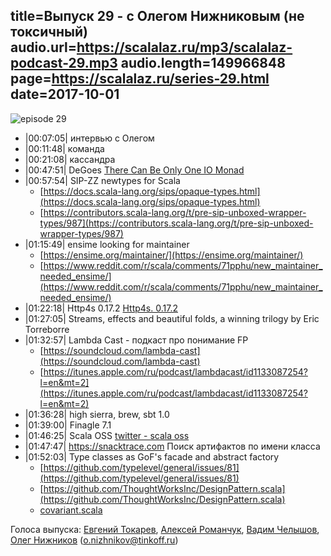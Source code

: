 title=Выпуск 29 - с Олегом Нижниковым (не токсичный)
audio.url=https://scalalaz.ru/mp3/scalalaz-podcast-29.mp3
audio.length=149966848
page=https://scalalaz.ru/series-29.html
date=2017-10-01
----
![episode 29](https://scalalaz.ru/img/episode29.jpg)

*   |00:07:05| интервью с Олегом
*   |00:11:48| команда
*   |00:21:08| кассандра
*   |00:47:51| DeGoes [There Can Be Only One IO Monad](https://degoes.net/articles/only-one-io)
*   |00:57:54| SIP-ZZ newtypes for Scala
    *   [https://docs.scala-lang.org/sips/opaque-types.html](https://docs.scala-lang.org/sips/opaque-types.html)
    *   [https://contributors.scala-lang.org/t/pre-sip-unboxed-wrapper-types/987](https://contributors.scala-lang.org/t/pre-sip-unboxed-wrapper-types/987)
*   |01:15:49| ensime looking for maintainer
    *   [https://ensime.org/maintainer/](https://ensime.org/maintainer/)
    *   [https://www.reddit.com/r/scala/comments/71pphu/new_maintainer_needed_ensime/](https://www.reddit.com/r/scala/comments/71pphu/new_maintainer_needed_ensime/)
*   |01:22:18| Http4s 0.17.2 [Http4s. 0.17.2](https://twitter.com/http4s/status/900764666145779712)
*   |01:27:05| Streams, effects and beautiful folds, a winning trilogy by Eric Torreborre
*   |01:32:57| Lambda Cast - подкаст про понимание FP
    *   [https://soundcloud.com/lambda-cast](https://soundcloud.com/lambda-cast)
    *   [https://itunes.apple.com/ru/podcast/lambdacast/id1133087254?l=en&mt=2](https://itunes.apple.com/ru/podcast/lambdacast/id1133087254?l=en&mt=2)
*   |01:36:28| high sierra, brew, sbt 1.0
*   |01:39:00| Finagle 7.1
*   |01:46:25| Scala OSS [twitter - scala oss](https://twitter.com/oss_scala)
*   |01:47:47| <https://snacktrace.com> Поиск артифактов по имени класса
*   |01:52:03| Type classes as GoF's facade and abstract factory
    *   [https://github.com/typelevel/general/issues/81](https://github.com/typelevel/general/issues/81)
    *   [https://github.com/ThoughtWorksInc/DesignPattern.scala](https://github.com/ThoughtWorksInc/DesignPattern.scala)
    *   [covariant.scala](https://github.com/ThoughtWorksInc/DesignPattern.scala/blob/9f1a44c/designpattern/src/main/scala/com/thoughtworks/designpattern/covariant.scala)

Голоса выпуска: 
[Евгений Токарев](https://github.com/strobe), 
[Алексей Романчук](https://github.com/13h3r), 
[Вадим Челышов](https://github.com/dos65), 
[Олег Нижников](https://github.com/Odomontois) (<a href="mailto:o.nizhnikov@tinkoff.ru">o.nizhnikov@tinkoff.ru</a>)
